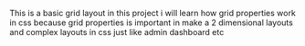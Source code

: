 This is a basic grid layout in this project i will learn how grid properties work in css because grid properties is important in make a 2 dimensional layouts and complex layouts in css just like admin dashboard etc  
